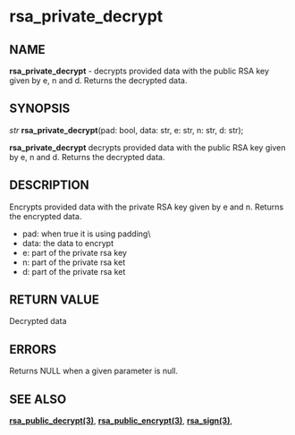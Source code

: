 # rsa_private_decrypt

## NAME

**rsa_private_decrypt** - decrypts provided data with the public RSA key given by e, n and d. Returns the decrypted data.

## SYNOPSIS

*str* **rsa_private_decrypt**(pad: bool, data: str, e: str, n: str, d: str);

**rsa_private_decrypt** decrypts provided data with the public RSA key given by e, n and d. Returns the decrypted data.

## DESCRIPTION
Encrypts provided data with the private RSA key given by e and n. Returns the encrypted data.

- pad: when true it is using padding\
- data: the data to encrypt
- e: part of the private rsa key
- n: part of the private rsa ket
- d: part of the private rsa ket


## RETURN VALUE

Decrypted data
## ERRORS

Returns NULL when a given parameter is null.

## SEE ALSO

**[rsa_public_decrypt(3)](rsa_public_decrypt.md)**,
**[rsa_public_encrypt(3)](rsa_public_encrypt.md)**,
**[rsa_sign(3)](rsa_sign.md)**,
